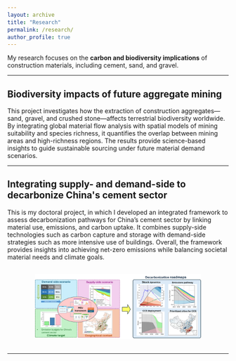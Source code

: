 ```yaml
---
layout: archive
title: "Research"
permalink: /research/
author_profile: true
---
```



My research focuses on the **carbon and biodiversity implications** of construction materials,
including cement, sand, and gravel.

---

## Biodiversity impacts of future aggregate mining

This project investigates how the extraction of construction aggregates—sand, gravel, and crushed stone—affects terrestrial biodiversity worldwide. By integrating global material flow analysis with spatial models of mining suitability and species richness, it quantifies the overlap between mining areas and high-richness regions. The results provide science-based insights to guide sustainable sourcing under future material demand scenarios.

---

## Integrating supply- and demand-side to decarbonize China's cement sector

This is my doctoral project, in which I developed an integrated framework to assess decarbonization pathways for China’s cement sector by linking material use, emissions, and carbon uptake. It combines supply-side technologies such as carbon capture and storage with demand-side strategies such as more intensive use of buildings. Overall, the framework provides insights into achieving net-zero emissions while balancing societal material needs and climate goals.    

<div style="pointer-events: none; user-select: none;">
  <p align="center" style="margin-top: 30px; margin-bottom: 30px;">
    <img src="/images/Research-1.png" alt="research-2" width="75%">
  </p>
</div>

---
